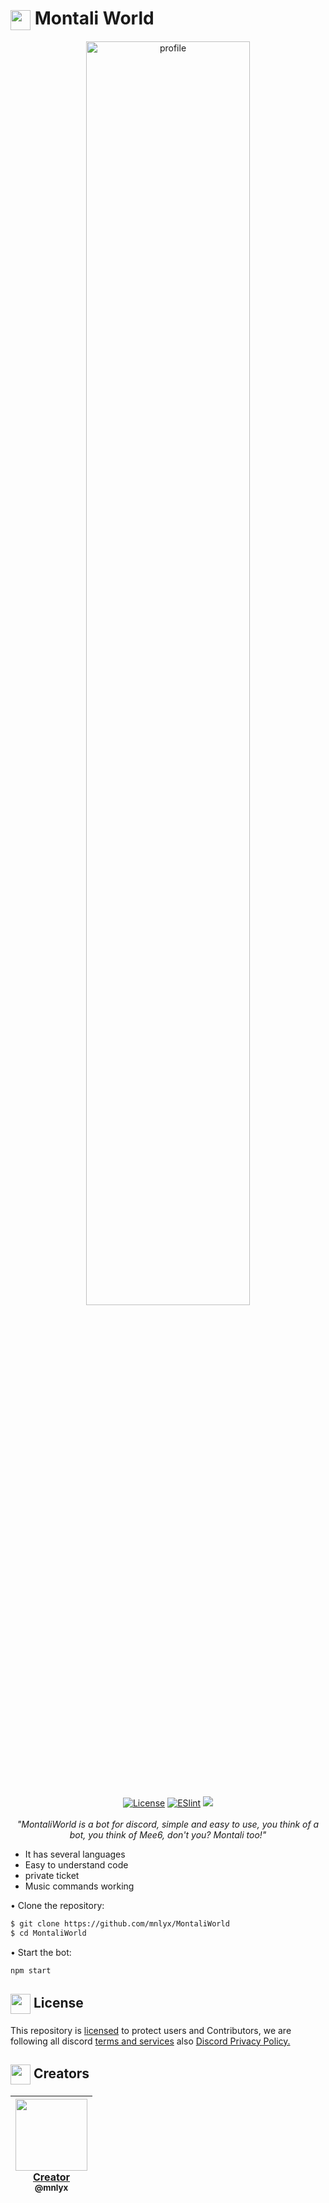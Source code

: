 # <img align="center" src="https://cdn.discordapp.com/attachments/1078405618139922532/1078417147325333565/9037-eyespy.gif" width="32px"> Montali World

<div>
 <p align="center">
  <img alt="profile" src="https://media.discordapp.net/attachments/1030523150129188866/1075117570446852208/CC_20230214_151231.png" width="72%"  />
  <br>
  <a href="https://opensource.org/licenses/Apache-2.0"><img alt="License" src="https://img.shields.io/badge/License-Apache%202.0-orange.svg"/></a>
  <a href="https://github.com/mnlyx/MontaliWorld/actions/workflows/Eslint.yml"><img alt="ESlint" src="https://github.com/mnlyx/MontaliWorld/actions/workflows/Eslint.yml/badge.svg" /></a>
  <a href="https://discord.gg/NDzFeDp8YE"><img src="https://discordapp.com/api/guilds/893997835412971570/widget.png"></a>
  <br>
  <br>
   <i>"MontaliWorld is a bot for discord, simple and easy to use, you think of a bot, you think of Mee6, don't you? Montali too!"</i>
  
   - It has several languages
   - Easy to understand code 
   - private ticket
   - Music commands working 
</p>
<div>

  • Clone the repository:
```bash 
$ git clone https://github.com/mnlyx/MontaliWorld
$ cd MontaliWorld
```

  • Start the bot:
```bash
npm start
```

## <img align="center" src="https://cdn.discordapp.com/attachments/1078405618139922532/1078414012179566694/rules.png" width="32px"> License

This repository is [licensed](https://www.apache.org/licenses/LICENSE-2.0) to protect users and Contributors, we are following all discord [terms and services](https://discord.com/terms) also [Discord Privacy Policy.](https://discord.com/privacy)

## <img align="center" src="https://cdn.discordapp.com/attachments/1078405618139922532/1078415340758909028/checked.gif" width="32px"> Creators 

| [<img src="https://github.com/mnlyx.png?size=115" width=115><br>Creator<br><sub>@mnlyx</sub>](https://github.com/mnlyx) | 
| :---: |
